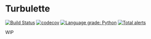 # Turbulette

[![Build Status](https://travis-ci.com/gazorby/turbulette.svg?branch=master)](https://travis-ci.org/gazorby/turbulette)
[![codecov](https://codecov.io/gh/gazorby/turbulette/branch/master/graph/badge.svg)](https://codecov.io/gh/gazorby/turbulette)
[![Language grade: Python](https://img.shields.io/lgtm/grade/python/g/gazorby/turbulette.svg?logo=lgtm&logoWidth=18)](https://lgtm.com/projects/g/gazorby/turbulette/context:python)
[![Total alerts](https://img.shields.io/lgtm/alerts/g/gazorby/turbulette.svg?logo=lgtm&logoWidth=18)](https://lgtm.com/projects/g/gazorby/turbulette/alerts/)

WIP
